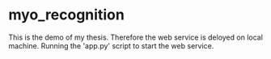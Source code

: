 # myo_recognition
This is the demo of my thesis. Therefore the web service is deloyed on local machine. Running the 'app.py' script to start the web service.
